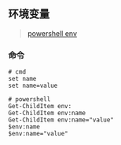 ## 环境变量
> [powershell env](https://docs.microsoft.com/zh-cn/powershell/module/microsoft.powershell.core/about/about_environment_variables)
### 命令
```shell
# cmd
set name
set name=value
```
```shell
# powershell
Get-ChildItem env:
Get-ChildItem env:name
Get-ChildItem env:name="value"
$env:name
$env:name="value"
```